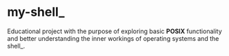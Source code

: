 # my-shell_

Educational project with the purpose of exploring basic **POSIX** functionality and better understanding the inner
workings of operating systems and the shell_.
